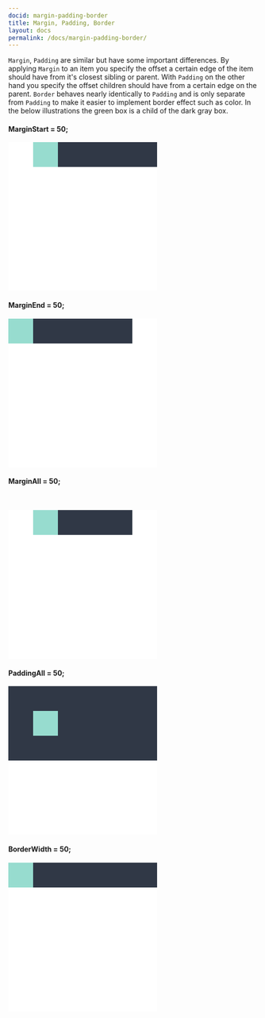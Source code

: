 ```yaml
---
docid: margin-padding-border
title: Margin, Padding, Border
layout: docs
permalink: /docs/margin-padding-border/
---
```


`Margin`, `Padding` are similar but have some important differences. By applying `Margin` to an item you specify the offset a certain edge of the item should have from it's closest sibling or parent. With `Padding` on the other hand you specify the offset children should have from a certain edge on the parent. `Border` behaves nearly identically to `Padding` and is only separate from `Padding` to make it easier to implement border effect such as color. In the below illustrations the green box is a child of the dark gray box.

#### MarginStart = 50;

<div class="yoga" style="align-items: flex-start;">
  <div class="yoga sample" style="background-color: white; width: 300px; height: 300px;">
    <div class="yoga" style="background-color: #303846; flex: 1; margin-left: 50px;">
      <div style="width: 50px; height: 50px; background-color: #97dccf;"></div>
    </div>
  </div>
</div>

#### MarginEnd = 50;

<div class="yoga" style="align-items: flex-start;">
  <div class="yoga sample" style="background-color: white; width: 300px; height: 300px;">
    <div class="yoga" style="background-color: #303846; flex: 1; margin-right: 50px;">
      <div style="width: 50px; height: 50px; background-color: #97dccf;"></div>
    </div>
  </div>
</div>

#### MarginAll = 50;

<div class="yoga" style="align-items: flex-start;">
  <div class="yoga sample" style="background-color: white; width: 300px; height: 300px;">
    <div class="yoga" style="background-color: #303846; flex: 1; margin: 50px;">
      <div style="width: 50px; height: 50px; background-color: #97dccf;"></div>
    </div>
  </div>
</div>

#### PaddingAll = 50;

<div class="yoga" style="align-items: flex-start;">
  <div class="yoga sample" style="background-color: white; width: 300px; height: 300px;">
    <div class="yoga" style="background-color: #303846; flex: 1; padding: 50px;">
      <div style="width: 50px; height: 50px; background-color: #97dccf;"></div>
    </div>
  </div>
</div>

#### BorderWidth = 50;

<div class="yoga" style="align-items: flex-start;">
  <div class="yoga sample" style="background-color: white; width: 300px; height: 300px;">
    <div class="yoga" style="background-color: #303846; flex: 1; border-width: 50px; border-color: transparent;">
      <div style="width: 50px; height: 50px; background-color: #97dccf;"></div>
    </div>
  </div>
</div>
